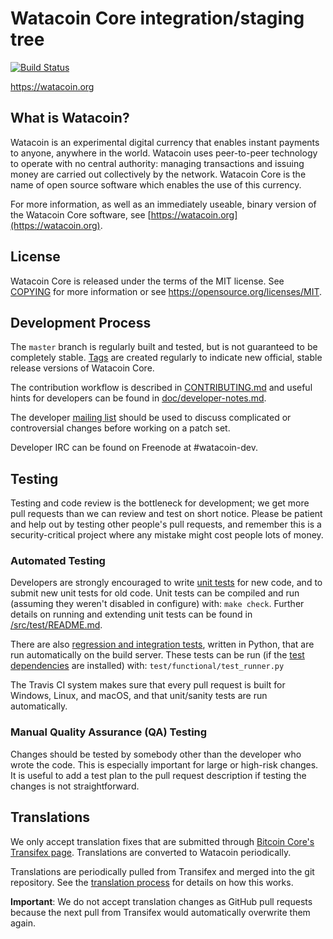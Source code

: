 Watacoin Core integration/staging tree
=====================================

[![Build Status](https://travis-ci.org/watacoin-project/watacoin.svg?branch=master)](https://travis-ci.org/watacoin-project/watacoin)

https://watacoin.org

What is Watacoin?
----------------

Watacoin is an experimental digital currency that enables instant payments to
anyone, anywhere in the world. Watacoin uses peer-to-peer technology to operate
with no central authority: managing transactions and issuing money are carried
out collectively by the network. Watacoin Core is the name of open source
software which enables the use of this currency.

For more information, as well as an immediately useable, binary version of
the Watacoin Core software, see [https://watacoin.org](https://watacoin.org).

License
-------

Watacoin Core is released under the terms of the MIT license. See [COPYING](COPYING) for more
information or see https://opensource.org/licenses/MIT.

Development Process
-------------------

The `master` branch is regularly built and tested, but is not guaranteed to be
completely stable. [Tags](https://github.com/watacoin-project/watacoin/tags) are created
regularly to indicate new official, stable release versions of Watacoin Core.

The contribution workflow is described in [CONTRIBUTING.md](CONTRIBUTING.md)
and useful hints for developers can be found in [doc/developer-notes.md](doc/developer-notes.md).

The developer [mailing list](https://groups.google.com/forum/#!forum/watacoin-dev)
should be used to discuss complicated or controversial changes before working
on a patch set.

Developer IRC can be found on Freenode at #watacoin-dev.

Testing
-------

Testing and code review is the bottleneck for development; we get more pull
requests than we can review and test on short notice. Please be patient and help out by testing
other people's pull requests, and remember this is a security-critical project where any mistake might cost people
lots of money.

### Automated Testing

Developers are strongly encouraged to write [unit tests](src/test/README.md) for new code, and to
submit new unit tests for old code. Unit tests can be compiled and run
(assuming they weren't disabled in configure) with: `make check`. Further details on running
and extending unit tests can be found in [/src/test/README.md](/src/test/README.md).

There are also [regression and integration tests](/test), written
in Python, that are run automatically on the build server.
These tests can be run (if the [test dependencies](/test) are installed) with: `test/functional/test_runner.py`

The Travis CI system makes sure that every pull request is built for Windows, Linux, and macOS, and that unit/sanity tests are run automatically.

### Manual Quality Assurance (QA) Testing

Changes should be tested by somebody other than the developer who wrote the
code. This is especially important for large or high-risk changes. It is useful
to add a test plan to the pull request description if testing the changes is
not straightforward.

Translations
------------

We only accept translation fixes that are submitted through [Bitcoin Core's Transifex page](https://www.transifex.com/projects/p/bitcoin/).
Translations are converted to Watacoin periodically.

Translations are periodically pulled from Transifex and merged into the git repository. See the
[translation process](doc/translation_process.md) for details on how this works.

**Important**: We do not accept translation changes as GitHub pull requests because the next
pull from Transifex would automatically overwrite them again.
